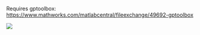 Requires gptoolbox: https://www.mathworks.com/matlabcentral/fileexchange/49692-gptoolbox

![](shape_matching.gif)

